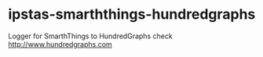 # ipstas-smarththings-hundredgraphs
Logger for SmarthThings to HundredGraphs
check http://www.hundredgraphs.com

